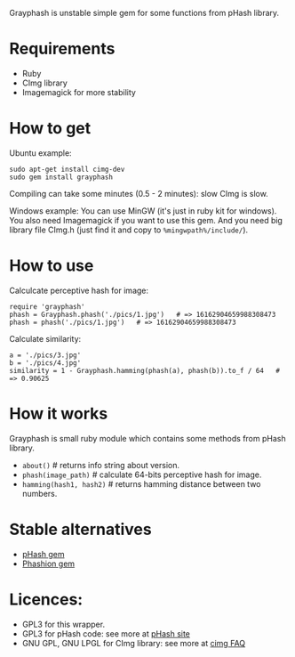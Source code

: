 Grayphash is unstable simple gem for some functions from pHash library.

# Requirements

* Ruby
* CImg library
* Imagemagick for more stability

# How to get

Ubuntu example:
```
sudo apt-get install cimg-dev
sudo gem install grayphash
```
Compiling can take some minutes (0.5 - 2 minutes): slow CImg is slow.


Windows example:
You can use MinGW (it's just in ruby kit for windows). You also need Imagemagick if you want to use this gem.
And you need big library file CImg.h (just find it and copy to `%mingwpath%/include/`).

# How to use

Calculcate perceptive hash for image: 
```
require 'grayphash'
phash = Grayphash.phash('./pics/1.jpg')   # => 16162904659988308473
phash = phash('./pics/1.jpg')   # => 16162904659988308473

```

Calculate similarity:
```
a = './pics/3.jpg'
b = './pics/4.jpg'
similarity = 1 - Grayphash.hamming(phash(a), phash(b)).to_f / 64   # => 0.90625
```

# How it works
Grayphash is small ruby module which contains some methods from pHash library.
* `about()`               # returns info string about version.
* `phash(image_path)`     # calculate 64-bits perceptive hash for image. 
* `hamming(hash1, hash2)` # returns hamming distance between two numbers.

# Stable alternatives

* [pHash gem](https://github.com/toy/pHash/)
* [Phashion gem](https://github.com/mperham/phashion/)

# Licences:

* GPL3 for this wrapper.
* GPL3 for pHash code: see more at [pHash site](http://phash.org/licensing/)
* GNU GPL, GNU LPGL for CImg library: see more  at [cimg FAQ](http://cimg.sourceforge.net/reference/group__cimg__faq.html#ssf15)

